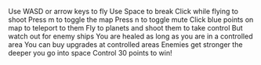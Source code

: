 Use WASD or arrow keys to fly
Use Space to break
Click while flying to shoot
Press m to toggle the map
Press n to toggle mute
Click blue points on map to teleport to them
Fly to planets and shoot them to take control
But watch out for enemy ships
You are healed as long as you are in a controlled area
You can buy upgrades at controlled areas
Enemies get stronger the deeper you go into space
Control 30 points to win!